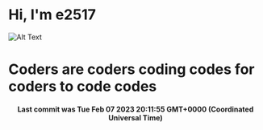 # Hi, I'm e2517

![Alt Text](https://github.com/E2517/e2517/blob/master/images/background.gif)

# Coders are coders coding codes for coders to code codes

<h4 align="center">Last commit was Tue Feb 07 2023 20:11:55 GMT+0000 (Coordinated Universal Time)</h4>
